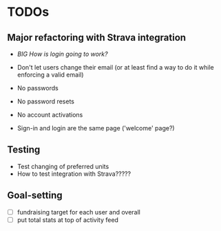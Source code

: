 # TODOs

## Major refactoring with Strava integration
- *BIG How is login going to work?*

- Don't let users change their email (or at least find a way to do it while
  enforcing a valid email)
- No passwords
- No password resets
- No account activations
- Sign-in and login are the same page ('welcome' page?)


## Testing
- Test changing of preferred units
- How to test integration with Strava?????

## Goal-setting
- [ ] fundraising target for each user and overall
- [ ] put total stats at top of activity feed
